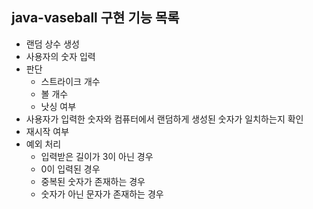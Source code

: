 ## java-vaseball 구현 기능 목록

- 랜덤 상수 생성
- 사용자의 숫자 입력
- 판단
  - 스트라이크 개수 
  - 볼 개수
  - 낫싱 여부
- 사용자가 입력한 숫자와 컴퓨터에서 랜덤하게 생성된 숫자가 일치하는지 확인
- 재시작 여부
- 예외 처리
  - 입력받은 길이가 3이 아닌 경우
  - 0이 입력된 경우
  - 중복된 숫자가 존재하는 경우
  - 숫자가 아닌 문자가 존재하는 경우
